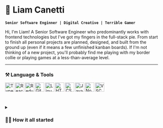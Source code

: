 # 🤙 Liam Canetti

**`Senior Software Enginner | Digital Creative | Terrible Gamer `**

Hi, I'm Liam! A Senior Software Engineer who predominantly works with frontend technologies but I've got my fingers in the full-stack pie. From start to finish all personal projects are planned, designed, and built from the ground up (even if it means a few unfinished kanban boards). If I'm not thinking of a new project, you'll probably find me playing with my border collie or playing games at a less-than-average level.

---

### ⚒️ Language & Tools

<img align="left" alt="TypeScript" width="30px" src="https://cdn.jsdelivr.net/gh/devicons/devicon/icons/typescript/typescript-plain.svg" />
<img align="left" alt="React" width="30px" src="https://cdn.jsdelivr.net/gh/devicons/devicon/icons/react/react-original.svg" />
<img align="left" alt="Redux" width="30px" src="https://cdn.jsdelivr.net/gh/devicons/devicon/icons/redux/redux-original.svg" />
<img align="left" alt="Git" width="30px" src="https://cdn.jsdelivr.net/gh/devicons/devicon/icons/git/git-original.svg" />
<img align="left" alt="Linux" width="30px" src="https://cdn.jsdelivr.net/gh/devicons/devicon/icons/linux/linux-original.svg" />
<img align="left" alt="HTML" width="30px" src="https://cdn.jsdelivr.net/gh/devicons/devicon/icons/html5/html5-plain.svg" />
<img align="left" alt="CSS" width="30px" src="https://cdn.jsdelivr.net/gh/devicons/devicon/icons/css3/css3-plain.svg" />
<img align="left" alt="JavaScript" width="30px" src="https://cdn.jsdelivr.net/gh/devicons/devicon/icons/javascript/javascript-plain.svg" />
<img align="left" alt="NodeJS" width="30px" src="https://cdn.jsdelivr.net/gh/devicons/devicon/icons/nodejs/nodejs-original.svg" />
<img align="left" alt="VSCode" width="30px" src="https://cdn.jsdelivr.net/gh/devicons/devicon/icons/vscode/vscode-original.svg" />
<br />
<br />

#

<details>
  <summary><h3>👨‍💻 How it all started</h3></summary>
  As a teenager I was always interested in computers, from playing games to learning how to write silly scripts to open disc trays, I was always looking into how things worked but it soon grew into fiddling with computer hardware and making useful scripts to help with productivity. I didn't plan on going into technology or development, it was just something I did for fun. After pursuing media and filmmaking for a few years, I did an IT apprenticeship. I learned how to build, create and develop in a somewhat real environment but the job that went along with the apprenticeship was a QA tester (no shade to QA, it's just not for me). I took everything I learned from the apprenticeship and built a website for a Facebook group that wanted to expand its online presence. Using that and a few other projects as a portfolio, I landed my first job as a Junior web developer and it's been a hell of a ride since. Being self-taught I've always had to learn fast to make sure I'm on top of my game, I've never really kicked the habit so I'm always on the lookout to learn something new or build something using technology I haven't before. I'm coming up to almost 8 years as a web developer and I feel like I'm only just scratching the surface!
</details>
